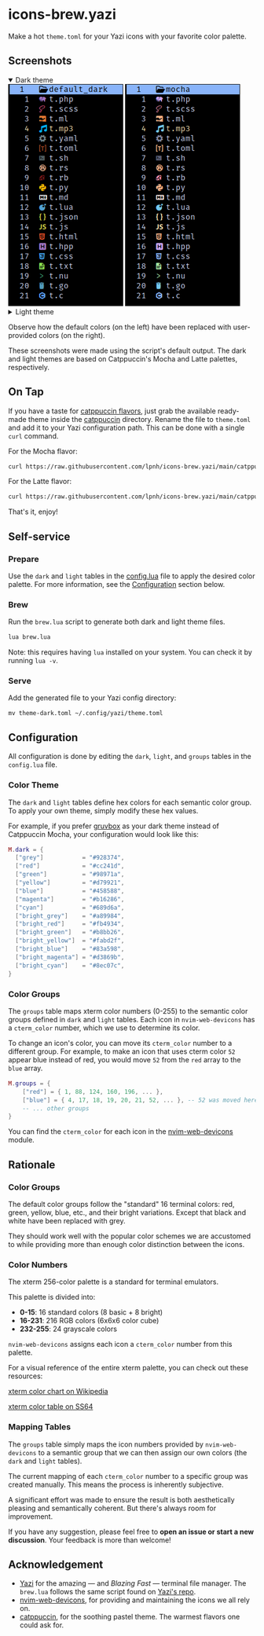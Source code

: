 # icons-brew.yazi

Make a hot `theme.toml` for your Yazi icons with your favorite color palette.

## Screenshots

<details open>
  <summary>Dark theme</summary>
    <img src="assets/default_dark.png"> <img src="assets/mocha.png">
</details>

<details>
  <summary>Light theme</summary>
    <img src="assets/default_light.png"> <img src="assets/latte.png">
</details>

Observe how the default colors (on the left) have been replaced with
user-provided colors (on the right).

These screenshots were made using the script's default output. The dark and
light themes are based on Catppuccin's Mocha and Latte palettes, respectively.

## On Tap

If you have a taste for [catppuccin
flavors](https://github.com/catppuccin/catppuccin?tab=readme-ov-file#-palette),
just grab the available ready-made theme inside the [catppuccin](/catppuccin)
directory. Rename the file to `theme.toml` and add it to your Yazi
configuration path. This can be done with a single `curl` command.

For the Mocha flavor:

```sh
curl https://raw.githubusercontent.com/lpnh/icons-brew.yazi/main/catppuccin/mocha.toml >> ~/.config/yazi/theme.toml
```

For the Latte flavor:

```sh
curl https://raw.githubusercontent.com/lpnh/icons-brew.yazi/main/catppuccin/latte.toml >> ~/.config/yazi/theme.toml
```

That's it, enjoy!

## Self-service

### Prepare

Use the `dark` and `light` tables in the [config.lua](/config.lua) file to
apply the desired color palette. For more information, see the
[Configuration](#configuration) section below.

### Brew

Run the `brew.lua` script to generate both dark and light theme files.

```bash
lua brew.lua
```

Note: this requires having `lua` installed on your system. You can check it by
running `lua -v`.

### Serve

Add the generated file to your Yazi config directory:

```shell
mv theme-dark.toml ~/.config/yazi/theme.toml
```

## Configuration

All configuration is done by editing the `dark`, `light`, and `groups` tables
in the `config.lua` file.

### Color Theme

The `dark` and `light` tables define hex colors for each semantic color group.  
To apply your own theme, simply modify these hex values.

For example, if you prefer
[gruvbox](https://github.com/morhetz/gruvbox?tab=readme-ov-file#dark-mode-1) as
your dark theme instead of Catppuccin Mocha, your configuration would look like
this:

```lua
M.dark = {
  ["grey"]           = "#928374",
  ["red"]            = "#cc241d",
  ["green"]          = "#98971a",
  ["yellow"]         = "#d79921",
  ["blue"]           = "#458588",
  ["magenta"]        = "#b16286",
  ["cyan"]           = "#689d6a",
  ["bright_grey"]    = "#a89984",
  ["bright_red"]     = "#fb4934",
  ["bright_green"]   = "#b8bb26",
  ["bright_yellow"]  = "#fabd2f",
  ["bright_blue"]    = "#83a598",
  ["bright_magenta"] = "#d3869b",
  ["bright_cyan"]    = "#8ec07c",
}
```

### Color Groups

The `groups` table maps xterm color numbers (0-255) to the semantic color
groups defined in `dark` and `light` tables. Each icon in `nvim-web-devicons`
has a `cterm_color` number, which we use to determine its color.

To change an icon's color, you can move its `cterm_color` number to a different
group. For example, to make an icon that uses cterm color `52` appear blue
instead of red, you would move `52` from the `red` array to the `blue` array.

```lua
M.groups = {
    ["red"] = { 1, 88, 124, 160, 196, ... },
    ["blue"] = { 4, 17, 18, 19, 20, 21, 52, ... }, -- 52 was moved here
    -- ... other groups
}
```

You can find the `cterm_color` for each icon in the
[nvim-web-devicons](/nvim-web-devicons/) module.

## Rationale

### Color Groups

The default color groups follow the "standard" 16 terminal colors: red, green,
yellow, blue, etc., and their bright variations. Except that black and white
have been replaced with grey.

They should work well with the popular color schemes we are accustomed to while
providing more than enough color distinction between the icons.

### Color Numbers

The xterm 256-color palette is a standard for terminal emulators.

This palette is divided into:

- **0-15**: 16 standard colors (8 basic + 8 bright)
- **16-231**: 216 RGB colors (6x6x6 color cube)
- **232-255**: 24 grayscale colors

`nvim-web-devicons` assigns each icon a `cterm_color` number from this palette.

For a visual reference of the entire xterm palette, you can check out these
resources:

[xterm color chart on
Wikipedia](https://upload.wikimedia.org/wikipedia/commons/1/15/Xterm_256color_chart.svg)

[xterm color table on SS64](https://ss64.com/bash/syntax-colors.html)

### Mapping Tables

The `groups` table simply maps the icon numbers provided by `nvim-web-devicons`
to a semantic group that we can then assign our own colors (the `dark` and
`light` tables).

The current mapping of each `cterm_color` number to a specific group was
created manually. This means the process is inherently subjective.

A significant effort was made to ensure the result is both aesthetically
pleasing and semantically coherent. But there's always room for improvement.

If you have any suggestion, please feel free to **open an issue or start a new
discussion**. Your feedback is more than welcome!

## Acknowledgement

- [Yazi](https://yazi-rs.github.io) for the amazing — and *Blazing Fast* —
terminal file manager. The `brew.lua` follows the same script found on [Yazi's
repo](https://github.com/sxyazi/yazi/blob/main/scripts/icons/generate.lua).
- [nvim-web-devicons](https://github.com/nvim-tree/nvim-web-devicons), for
providing and maintaining the icons we all rely on.
- [catppuccin](https://github.com/catppuccin), for the soothing pastel theme. The
warmest flavors one could ask for.
